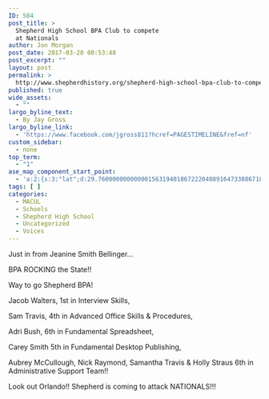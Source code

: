 ```yaml
---
ID: 584
post_title: >
  Shepherd High School BPA Club to compete
  at Nationals
author: Jon Morgan
post_date: 2017-03-20 00:53:48
post_excerpt: ""
layout: post
permalink: >
  http://www.shepherdhistory.org/shepherd-high-school-bpa-club-to-compete-at-nationals/
published: true
wide_assets:
  - ""
largo_byline_text:
  - By Jay Gross
largo_byline_link:
  - 'https://www.facebook.com/jgross811?hcref=PAGESTIMELINE&fref=nf'
custom_sidebar:
  - none
top_term:
  - "1"
ase_map_component_start_point:
  - 'a:2:{s:3:"lat";d:29.760000000000001563194018672220408916473388671875;s:3:"lng";d:-95.3799999999999954525264911353588104248046875;}'
tags: [ ]
categories:
  - MACUL
  - Schools
  - Shepherd High School
  - Uncategorized
  - Voices
---
```

Just in from Jeanine Smith Bellinger…

BPA ROCKING the State!!

Way to go Shepherd BPA!

Jacob Walters, 1st in Interview Skills,

Sam Travis, 4th in Advanced Office Skills &amp; Procedures,

Adri Bush, 6th in Fundamental Spreadsheet,

Carey Smith 5th in Fundamental Desktop Publishing,

Aubrey McCullough, Nick Raymond, Samantha Travis &amp; Holly Straus 6th in Administrative Support Team!!

Look out Orlando!! Shepherd is coming to attack NATIONALS!!!